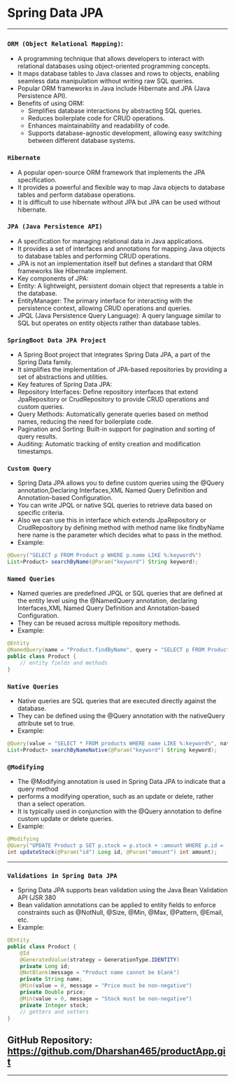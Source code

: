 # Spring Data JPA

---

### `ORM (Object Relational Mapping)`:
- A programming technique that allows developers to interact with relational databases using object-oriented programming concepts.
- It maps database tables to Java classes and rows to objects, enabling seamless data manipulation without writing raw SQL queries.
- Popular ORM frameworks in Java include Hibernate and JPA (Java Persistence API).
- Benefits of using ORM:
    - Simplifies database interactions by abstracting SQL queries.
    - Reduces boilerplate code for CRUD operations.
    - Enhances maintainability and readability of code.
    - Supports database-agnostic development, allowing easy switching between different database systems.

### `Hibernate`
- A popular open-source ORM framework that implements the JPA specification.
- It provides a powerful and flexible way to map Java objects to database tables and perform database operations.
- It is difficult to use hibernate without JPA but JPA can be used without hibernate.


### `JPA (Java Persistence API)`
- A specification for managing relational data in Java applications.
- It provides a set of interfaces and annotations for mapping Java objects to database tables and performing CRUD operations.
- JPA is not an implementation itself but defines a standard that ORM frameworks like Hibernate implement.
- Key components of JPA:
- Entity: A lightweight, persistent domain object that represents a table in the database.
- EntityManager: The primary interface for interacting with the persistence context, allowing CRUD operations and queries.
- JPQL (Java Persistence Query Language): A query language similar to SQL but operates on entity objects rather than database tables.

### `SpringBoot Data JPA Project`
- A Spring Boot project that integrates Spring Data JPA, a part of the Spring Data family.
- It simplifies the implementation of JPA-based repositories by providing a set of abstractions and utilities.
- Key features of Spring Data JPA:
- Repository Interfaces: Define repository interfaces that extend JpaRepository or CrudRepository to provide CRUD operations and custom queries.
- Query Methods: Automatically generate queries based on method names, reducing the need for boilerplate code.
- Pagination and Sorting: Built-in support for pagination and sorting of query results.
- Auditing: Automatic tracking of entity creation and modification timestamps.


### `Custom Query` 
- Spring Data JPA allows you to define custom queries using the @Query annotation,Declaring Interfaces,XML Named Query Definition and Annotation-based Configuration.
- You can write JPQL or native SQL queries to retrieve data based on specific criteria.
- Also we can use this in interface which extends JpaRepository or CrudRepository by defining method with method name like findbyName here name is the parameter which decides what to pass in the method.
- Example:
```java
@Query("SELECT p FROM Product p WHERE p.name LIKE %:keyword%")
List<Product> searchByName(@Param("keyword") String keyword);
```

### `Named Queries`
- Named queries are predefined JPQL or SQL queries that are defined at the entity level using the @NamedQuery annotation, declaring Interfaces,XML Named Query Definition and Annotation-based Configuration.
- They can be reused across multiple repository methods.
- Example:
```java
@Entity
@NamedQuery(name = "Product.findByName", query = "SELECT p FROM Product p WHERE p.name = :name")
public class Product {
    // entity fields and methods
}
```
### `Native Queries`
- Native queries are SQL queries that are executed directly against the database.
- They can be defined using the @Query annotation with the nativeQuery attribute set to true.
- Example:
```java
@Query(value = "SELECT * FROM products WHERE name LIKE %:keyword%", nativeQuery = true)
List<Product> searchByNameNative(@Param("keyword") String keyword);   
```

### `@Modifying`
- The @Modifying annotation is used in Spring Data JPA to indicate that a query method
- performs a modifying operation, such as an update or delete, rather than a select operation.
- It is typically used in conjunction with the @Query annotation to define custom update or delete queries.
- Example:
```java
@Modifying
@Query("UPDATE Product p SET p.stock = p.stock + :amount WHERE p.id = :id")
int updateStock(@Param("id") Long id, @Param("amount") int amount);
```

---

### `Validations in Spring Data JPA`
- Spring Data JPA supports bean validation using the Java Bean Validation API (JSR 380
- Bean validation annotations can be applied to entity fields to enforce constraints such as @NotNull, @Size, @Min, @Max, @Pattern, @Email, etc.
- Example:
```java
@Entity
public class Product {
    @Id
    @GeneratedValue(strategy = GenerationType.IDENTITY)
    private Long id;  
    @NotBlank(message = "Product name cannot be blank")
    private String name;
    @Min(value = 0, message = "Price must be non-negative")
    private Double price;
    @Min(value = 0, message = "Stock must be non-negative")
    private Integer stock;
    // getters and setters
}
```

## GitHub Repository: https://github.com/Dharshan465/productApp.git

---
